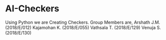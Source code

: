 # AI-Checkers
Using Python we are Creating Checkers.
Group Members are,
Arshath J.M.  (2018/E/012)
Kajamohan K.  (2018/E/055)
Vathsala T.   (2018/E/129)
Venuja S.     (2018/E/130)
